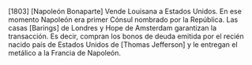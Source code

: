 
[1803] 
[Napoleón Bonaparte]
Vende Louisana a Estados Unidos. En ese momento Napoleón era primer Cónsul nombrado por la República. 
Las casas [Barings] de Londres y Hope de Amsterdam garantizan la transacción. Es decir, compran los bonos de deuda emitida por el recién nacido país de Estados Unidos de [Thomas Jefferson] y le entregan el metálico a la Francia de Napoleón. 

